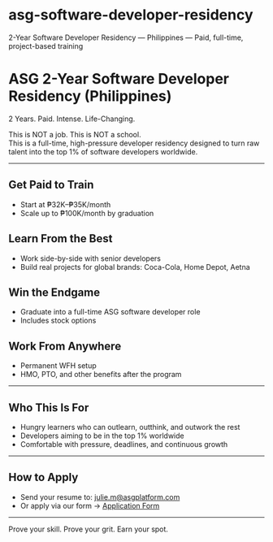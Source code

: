 # asg-software-developer-residency
2-Year Software Developer Residency — Philippines — Paid, full-time, project-based training
# ASG 2-Year Software Developer Residency (Philippines)

2 Years. Paid. Intense. Life-Changing.

This is NOT a job. This is NOT a school.  
This is a full-time, high-pressure developer residency designed to turn raw talent into the top 1% of software developers worldwide.

---

## Get Paid to Train
- Start at ₱32K–₱35K/month  
- Scale up to ₱100K/month by graduation

## Learn From the Best
- Work side-by-side with senior developers  
- Build real projects for global brands: Coca-Cola, Home Depot, Aetna

## Win the Endgame
- Graduate into a full-time ASG software developer role  
- Includes stock options

## Work From Anywhere
- Permanent WFH setup  
- HMO, PTO, and other benefits after the program

---

## Who This Is For
- Hungry learners who can outlearn, outthink, and outwork the rest  
- Developers aiming to be in the top 1% worldwide  
- Comfortable with pressure, deadlines, and continuous growth  

---

## How to Apply
- Send your resume to: julie.m@asgplatform.com  
- Or apply via our form → [Application Form](https://forms.gle/iKVRvjBKYV5neiVv9)  

---

Prove your skill. Prove your grit. Earn your spot.
